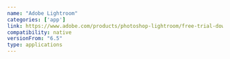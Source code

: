 ```yaml
---
name: "Adobe Lightroom"
categories: ['app']
link: https://www.adobe.com/products/photoshop-lightroom/free-trial-download.html
compatibility: native
versionFrom: "6.5"
type: applications
---
```


